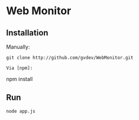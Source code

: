 # Web Monitor

## Installation

Manually:
```
git clone http://github.com/gvdev/WebMonitor.git

Via [npm]:
```
npm install

## Run

```
node app.js

